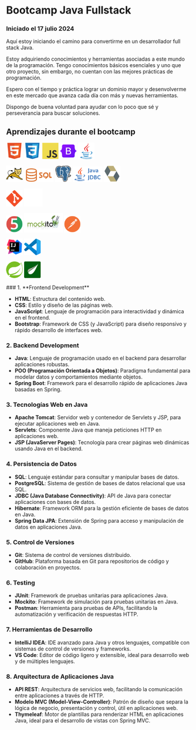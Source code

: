# Bootcamp Java Fullstack

### Iniciado el 17 julio 2024

Aquí estoy iniciando el camino para convertirme en un desarrollador full stack Java.

Estoy adquiriendo conocimientos y herramientas asociadas a este mundo de la
programación. Tengo conocimientos básicos esenciales y uno que otro proyecto, sin embargo, no
cuentan con las mejores prácticas de programación.

Espero con el tiempo y práctica lograr un dominio mayor y desenvolverme en este mercado
que avanza cada día con más y nuevas herramientas.

Dispongo de buena voluntad para ayudar con lo poco que sé y perseverancia para buscar soluciones.

## Aprendizajes durante el bootcamp

<p>
  <img src="./assets/icons/HTML5.png" alt="HTML" width="45"/>
  <img src="./assets/icons/CSS3.png" alt="CSS" width="45"/> 
  <img src="./assets/icons/JavaScript.png" alt="JavaScript" width="45"/> 
  <img src="./assets/icons/Bootstrap.png" alt="Bootstrap" width="45"/> 
  <img src="./assets/icons/Java.png" alt="Java" width="45"/> 

</p>
<p>
  <img src="./assets/icons/Apache%20Tomcat.png" alt="TomCat" width="45"/> 
  <img src="./assets/icons/Sql_data_base_with_logo.png" alt="SQL" width="80"/> 
  <img src="./assets/icons/PostgresSQL.png" alt="PostgreSQL" width="45"/> 
  <img src="./assets/icons/jdbc.png" alt="JDBC" width="80"/> 
  <img src="./assets/icons/Hibernate.png" alt="Hibernate" width="45"/> 
</p>
<p>
  <img src="./assets/icons/Git.png" alt="Git" width="45"/>
  <img src="./assets/icons/github%20(1).png" alt="GitHub" width="50"/> 
<p>
  <img src="./assets/icons/JUnit.png" alt="JUnit5" width="45"/> 
  <img src="./assets/icons/mockito.png" alt="Mockito" width="105"/> 
  <img src="./assets/icons/Postman.png" alt="Postman" width="45"/>
</p>
<p>
  <img src="./assets/icons/IntelliJ%20IDEA.png" alt="Intellij IDEA" width="45"/> 
  <img src="./assets/icons/Visual%20Studio%20Code%20(VS%20Code).png" alt="Vs Code" width="45"/>
</p>
<p>
  <img src="./assets/icons/Spring.png" alt="Spring" width="45"/> 
  <img src="./assets/icons/thymeleaf.png" alt="Thymeleaf" width="45"/> 
</p>
### 1. **Frontend Development**

- **HTML**: Estructura del contenido web.
- **CSS**: Estilo y diseño de las páginas web.
- **JavaScript**: Lenguaje de programación para interactividad y dinámica en el frontend.
- **Bootstrap**: Framework de CSS (y JavaScript) para diseño responsivo y rápido desarrollo de interfaces web.

### 2. **Backend Development**

  - **Java**: Lenguaje de programación usado en el backend para desarrollar aplicaciones robustas.
  - **POO (Programación Orientada a Objetos)**: Paradigma fundamental para modelar datos y comportamientos mediante objetos.
  - **Spring Boot**: Framework para el desarrollo rápido de aplicaciones Java basadas en Spring.

### 3. **Tecnologías Web en Java**

  - **Apache Tomcat**: Servidor web y contenedor de Servlets y JSP, para ejecutar aplicaciones web en Java.
  - **Servlets**: Componente Java que maneja peticiones HTTP en aplicaciones web.
  - **JSP (JavaServer Pages)**: Tecnología para crear páginas web dinámicas usando Java en el backend.

### 4. **Persistencia de Datos**

  - **SQL**: Lenguaje estándar para consultar y manipular bases de datos.
  - **PostgreSQL**: Sistema de gestión de bases de datos relacional que usa SQL.
  - **JDBC (Java Database Connectivity)**: API de Java para conectar aplicaciones con bases de datos.
  - **Hibernate**: Framework ORM para la gestión eficiente de bases de datos en Java.
  - **Spring Data JPA**: Extensión de Spring para acceso y manipulación de datos en aplicaciones Java.

### 5. **Control de Versiones**

  - **Git**: Sistema de control de versiones distribuido.
  - **GitHub**: Plataforma basada en Git para repositorios de código y colaboración en proyectos.

### 6. **Testing**

  - **JUnit**: Framework de pruebas unitarias para aplicaciones Java.
  - **Mockito**: Framework de simulación para pruebas unitarias en Java.
  - **Postman**: Herramienta para pruebas de APIs, facilitando la automatización y verificación de respuestas HTTP.

### 7. **Herramientas de Desarrollo**

  - **IntelliJ IDEA**: IDE avanzado para Java y otros lenguajes, compatible con sistemas de control de versiones y frameworks.
  - **VS Code**: Editor de código ligero y extensible, ideal para desarrollo web y de múltiples lenguajes.

### 8. **Arquitectura de Aplicaciones Java**

  - **API REST**: Arquitectura de servicios web, facilitando la comunicación entre aplicaciones a través de HTTP.
  - **Modelo MVC (Model-View-Controller)**: Patrón de diseño que separa la lógica de negocio, presentación y control, útil en aplicaciones web.
  - **Thymeleaf**: Motor de plantillas para renderizar HTML en aplicaciones Java, ideal para el desarrollo de vistas con Spring MVC.
